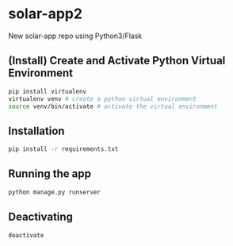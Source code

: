 # solar-app2
New solar-app repo using Python3/Flask

## (Install) Create and Activate Python Virtual Environment
```bash
pip install virtualenv
virtualenv venv # create a python virtual environment
source venv/bin/activate # activate the virtual environment
```

## Installation

```bash
pip install -r requirements.txt
```

## Running the app

```bash
python manage.py runserver
```

## Deactivating
```bash
deactivate
```
